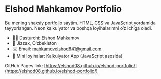 # Elshod Mahkamov Portfolio

Bu mening shaxsiy portfolio saytim. HTML, CSS va JavaScript yordamida tayyorlangan. Neon kalkulyator va boshqa loyihalarimni o‘z ichiga oladi.

- 🧑‍💻 Dasturchi: Elshod Mahkamov
- 📍 Jizzax, O‘zbekiston
- ✉️ Email: mahkamovelshod641@gmail.com
- 🧮 Mini loyihalar: Kalkulyator App (JavaScript asosida)

GitHub Pages link: [https://elshod08.github.io/elshod-portfolio/](https://elshod08.github.io/elshod-portfolio/)
